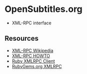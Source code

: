 # OpenSubtitles.org

* XML-RPC interface

## Resources

* [XML-RPC Wikipedia](https://en.wikipedia.org/wiki/XML-RPC)
* [XML-RPC HOWTO](https://web-beta.archive.org/web/20051102170445/http://xmlrpc-c.sourceforge.net/xmlrpc-howto/xmlrpc-howto.html)
* [Ruby XMLRPC Client](https://ruby-doc.org/stdlib-2.3.1/libdoc/xmlrpc/rdoc/XMLRPC/Client.html)
* [RubyGems.org XMLRPC](https://rubygems.org/gems/xmlrpc)
